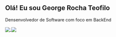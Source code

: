 ## Olá! Eu sou George Rocha Teofilo
Densenvolvedor de Software com foco em BackEnd

<a href=""> <img align="center" src="https://github-readme-stats-sigma-five.vercel.app/api?username=georteofilo&show_icons=true&theme=gotham"/> </a>
<a href=""> <img align="center" src="https://github-readme-stats-sigma-five.vercel.app/api/top-langs/?username=georteofilo&theme=gotham&line_height=40&hide=css"/> </a>




<!--
**georteofilo/georteofilo** is a ✨ _special_ ✨ repository because its `README.md` (this file) appears on your GitHub profile.

Here are some ideas to get you started:

- 🔭 I’m currently working on ...
- 🌱 I’m currently learning ...
- 👯 I’m looking to collaborate on ...
- 🤔 I’m looking for help with ...
- 💬 Ask me about ...
- 📫 How to reach me: ...
- 😄 Pronouns: ...
- ⚡ Fun fact: ...
-->

